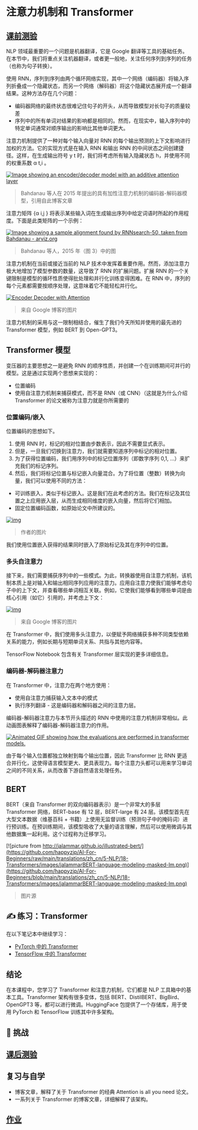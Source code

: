 # 注意力机制和 Transformer



## [ 课前测验](https://red-field-0a6ddfd03.1.azurestaticapps.net/quiz/118)



NLP 领域最重要的一个问题是机器翻译，它是 Google 翻译等工具的基础任务。在本节中，我们将重点关注机器翻译，或者更一般地，关注任何序列到序列的任务（也称为句子转换）。

使用 RNN，序列到序列由两个循环网络实现，其中一个网络（编码器）将输入序列折叠成一个隐藏状态，而另一个网络（解码器）将这个隐藏状态展开成一个翻译结果。这种方法存在几个问题：

- 编码器网络的最终状态很难记住句子的开头，从而导致模型对长句子的质量较差
- 序列中的所有单词对结果的影响都是相同的。然而，在现实中，输入序列中的特定单词通常对顺序输出的影响比其他单词更大。

注意力机制提供了一种对每个输入向量对 RNN 的每个输出预测的上下文影响进行加权的方法。它的实现方式是在输入 RNN 和输出 RNN 的中间状态之间创建捷径。这样，在生成输出符号 y t 时，我们将考虑所有输入隐藏状态 h，并使用不同的权重系数 α t,i 。

[![Image showing an encoder/decoder model with an additive attention layer](https://github.com/happyzjp/AI-For-Beginners/raw/main/translations/zh_cn/5-NLP/18-Transformers/images/encoder-decoder-attention.png)](https://github.com/happyzjp/AI-For-Beginners/blob/main/translations/zh_cn/5-NLP/18-Transformers/images/encoder-decoder-attention.png)

> Bahdanau 等人在 2015 年提出的具有加性注意力机制的编码器-解码器模型，引用自此博客文章

注意力矩阵 {α i,j } 将表示某些输入词在生成输出序列中给定词语时所起的作用程度。下面是此类矩阵的一个示例：

[![Image showing a sample alignment found by RNNsearch-50, taken from Bahdanau - arviz.org](https://github.com/happyzjp/AI-For-Beginners/raw/main/translations/zh_cn/5-NLP/18-Transformers/images/bahdanau-fig3.png)](https://github.com/happyzjp/AI-For-Beginners/blob/main/translations/zh_cn/5-NLP/18-Transformers/images/bahdanau-fig3.png)

> Bahdanau 等人，2015 年（图 3）中的图

注意力机制在当前或接近当前的 NLP 技术中发挥着重要作用。然而，添加注意力极大地增加了模型参数的数量，这导致了 RNN 的扩展问题。扩展 RNN 的一个关键限制是模型的循环性质使得批处理和并行化训练变得困难。在 RNN 中，序列的每个元素都需要按顺序处理，这意味着它不能轻松并行化。

[![Encoder Decoder with Attention](https://github.com/happyzjp/AI-For-Beginners/raw/main/translations/zh_cn/5-NLP/18-Transformers/images/EncDecAttention.gif)](https://github.com/happyzjp/AI-For-Beginners/blob/main/translations/zh_cn/5-NLP/18-Transformers/images/EncDecAttention.gif)

> 来自 Google 博客的图片

注意力机制的采用与这一限制相结合，催生了我们今天所知并使用的最先进的 Transformer 模型，例如 BERT 到 Open-GPT3。

##  Transformer 模型



变压器的主要思想之一是避免 RNN 的顺序性质，并创建一个在训练期间可并行的模型。这是通过实现两个思想来实现的：

-  位置编码
- 使用自注意力机制来捕获模式，而不是 RNN（或 CNN）（这就是为什么介绍 Transformer 的论文被称为注意力就是你所需要的

### 位置编码/嵌入



位置编码的思想如下。

1. 使用 RNN 时，标记的相对位置由步数表示，因此不需要显式表示。
2. 但是，一旦我们切换到注意力，我们就需要知道序列中标记的相对位置。
3. 为了获得位置编码，我们用序列中的标记位置序列（即数字序列 0,1, ...）来扩充我们的标记序列。
4. 然后，我们将标记位置与标记嵌入向量混合。为了将位置（整数）转换为向量，我们可以使用不同的方法：

- 可训练嵌入，类似于标记嵌入。这是我们在此考虑的方法。我们在标记及其位置之上应用嵌入层，从而生成相同维度的嵌入向量，然后将它们相加。
- 固定位置编码函数，如原始论文中所建议的。

[![img](https://github.com/happyzjp/AI-For-Beginners/raw/main/translations/zh_cn/5-NLP/18-Transformers/images/pos-embedding.png)](https://github.com/happyzjp/AI-For-Beginners/blob/main/translations/zh_cn/5-NLP/18-Transformers/images/pos-embedding.png)

> 作者的图片

我们使用位置嵌入获得的结果同时嵌入了原始标记及其在序列中的位置。

### 多头自注意力



接下来，我们需要捕获序列中的一些模式。为此，转换器使用自注意力机制，该机制本质上是对输入和输出相同序列应用的注意力。应用自注意力使我们能够考虑句子中的上下文，并查看哪些单词相互关联。例如，它使我们能够看到哪些单词是由核心引用（如它）引用的，并考虑上下文：

[![img](https://github.com/happyzjp/AI-For-Beginners/raw/main/translations/zh_cn/5-NLP/18-Transformers/images/CoreferenceResolution.png)](https://github.com/happyzjp/AI-For-Beginners/blob/main/translations/zh_cn/5-NLP/18-Transformers/images/CoreferenceResolution.png)

> 来自 Google 博客的图片

在 Transformer 中，我们使用多头注意力，以便赋予网络捕获多种不同类型依赖关系的能力，例如长期与短期单词关系、共指与其他内容等。

TensorFlow Notebook 包含有关 Transformer 层实现的更多详细信息。

### 编码器-解码器注意力



在 Transformer 中，注意力在两个地方使用：

- 使用自注意力捕获输入文本中的模式
- 执行序列翻译 - 这是编码器和解码器之间的注意力层。

编码器-解码器注意力与本节开头描述的 RNN 中使用的注意力机制非常相似。此动画图表解释了编码器-解码器注意力的作用。

[![Animated GIF showing how the evaluations are performed in transformer models.](https://github.com/happyzjp/AI-For-Beginners/raw/main/translations/zh_cn/5-NLP/18-Transformers/images/transformer-animated-explanation.gif)](https://github.com/happyzjp/AI-For-Beginners/blob/main/translations/zh_cn/5-NLP/18-Transformers/images/transformer-animated-explanation.gif)

由于每个输入位置都独立映射到每个输出位置，因此 Transformer 比 RNN 更适合并行化，这使得语言模型更大、更具表现力。每个注意力头都可以用来学习单词之间的不同关系，从而改善下游自然语言处理任务。

## BERT



BERT（来自 Transformer 的双向编码器表示）是一个非常大的多层 Transformer 网络，BERT-base 有 12 层，BERT-large 有 24 层。该模型首先在大型文本数据（维基百科 + 书籍）上使用无监督训练（预测句子中的掩码词）进行预训练。在预训练期间，该模型吸收了大量的语言理解，然后可以使用微调与其他数据集一起利用。这个过程称为迁移学习。

[![picture from http://jalammar.github.io/illustrated-bert/](https://github.com/happyzjp/AI-For-Beginners/raw/main/translations/zh_cn/5-NLP/18-Transformers/images/jalammarBERT-language-modeling-masked-lm.png)](https://github.com/happyzjp/AI-For-Beginners/blob/main/translations/zh_cn/5-NLP/18-Transformers/images/jalammarBERT-language-modeling-masked-lm.png)

>  图片源

## ✍️ 练习：Transformer



在以下笔记本中继续学习：

- [ PyTorch 中的 Transformer](https://github.com/happyzjp/AI-For-Beginners/blob/main/translations/zh_cn/5-NLP/18-Transformers/TransformersPyTorch.ipynb)
- [TensorFlow 中的 Transformer](https://github.com/happyzjp/AI-For-Beginners/blob/main/translations/zh_cn/5-NLP/18-Transformers/TransformersTF.ipynb)

##  结论



在本课程中，您学习了 Transformer 和注意力机制，它们都是 NLP 工具箱中的基本工具。Transformer 架构有很多变体，包括 BERT、DistilBERT、BigBird、OpenGPT3 等，都可以进行微调。HuggingFace 包提供了一个存储库，用于使用 PyTorch 和 TensorFlow 训练其中许多架构。

##  🚀 挑战



## [ 课后测验](https://red-field-0a6ddfd03.1.azurestaticapps.net/quiz/218)



##  复习与自学



- 博客文章，解释了关于 Transformer 的经典 Attention is all you need 论文。
- 一系列关于 Transformer 的博客文章，详细解释了该架构。

## [ 作业](https://github.com/happyzjp/AI-For-Beginners/blob/main/translations/zh_cn/5-NLP/18-Transformers/assignment.md)